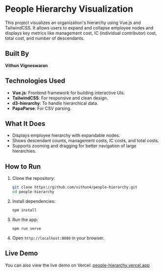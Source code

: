# People Hierarchy Visualization

This project visualizes an organization's hierarchy using Vue.js and TailwindCSS. It allows users to expand and collapse employee nodes and displays key metrics like management cost, IC (individual contributor) cost, total cost, and number of descendants.

## Built By

**Vithun Vigneswaran**

## Technologies Used

- **Vue.js**: Frontend framework for building interactive UIs.
- **TailwindCSS**: For responsive and clean design.
- **d3-hierarchy**: To handle hierarchical data.
- **PapaParse**: For CSV parsing.

## What It Does

- Displays employee hierarchy with expandable nodes.
- Shows descendant counts, management costs, IC costs, and total costs.
- Supports zooming and dragging for better navigation of large hierarchies.

## How to Run

1. Clone the repository:
   ```bash
   git clone https://github.com/vithun4/people-hierarchy.git
   cd people-hierarchy
   ```

2. Install dependencies:
   ```bash
   npm install
   ```

3. Run the app:
   ```bash
   npm run serve
   ```

4. Open `http://localhost:8080` in your browser.

## Live Demo

You can also view the live demo on Vercel: [people-hierarchy.vercel.app](https://people-hierarchy.vercel.app/)
